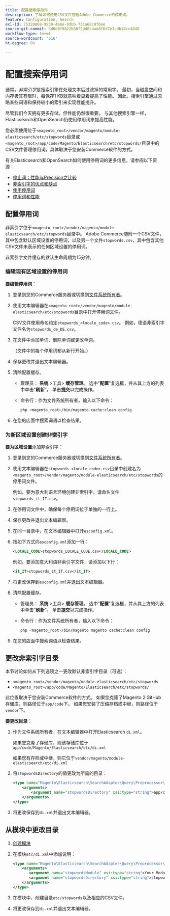```yaml
---
title: 配置搜索停用词
description: 了解如何使用CSV文件管理Adobe Commerce的停用词。
feature: Configuration, Search
exl-id: 75320868-9939-4a6e-8dbb-73ca68c9f0ee
source-git-commit: 8d0d8f9822b88f2dd8cbae8f6d7e3cdb14cc4848
workflow-type: tm+mt
source-wordcount: '616'
ht-degree: 0%

---
```


# 配置搜索停用词

通常，_非索引字_&#x200B;是搜索引擎在处理文本后过滤掉的常用字。 最初，当磁盘空间和内存极其有限时，每保存1 KB就意味着显着提高了性能。 因此，搜索引擎通过忽略某些词语和保持较小的索引来实现性能提升。

尽管我们今天拥有更多存储，但性能仍然很重要。 与其他搜索引擎一样，Elasticsearch和OpenSearch仍使用停用词来提高性能。

您必须使用位于`<magento_root>/vendor/magento/module-elasticsearch/etc/stopwords`目录或`<magento_root>/app/code/Magento/Elasticsearch/etc/stopwords/`目录中的CSV文件管理停用词，具体取决于您安装Commerce软件的方式。

有关Elasticsearch和OpenSearch如何使用停用词的更多信息，请参阅以下资源：

- [停止词：性能与Precision之比较](https://www.elastic.co/guide/en/elasticsearch/guide/current/stopwords.html)
- [非索引字的优点和缺点](https://www.elastic.co/guide/en/elasticsearch/guide/current/pros-cons-stopwords.html)
- [使用停用词](https://www.elastic.co/guide/en/elasticsearch/guide/current/using-stopwords.html)
- [停用词和性能](https://www.elastic.co/guide/en/elasticsearch/guide/current/stopwords-performance.html)

## 配置停用词

非索引字位于`<magento_root>/vendor/magento/module-elasticsearch/etc/stopwords`目录中。 Adobe Commerce随附一个CSV文件，其中包含默认区域设置的停用词，以及另一个文件`stopwords.csv`，其中包含其他CSV文件未表示的任何区域设置的停用词。

非索引字文件缓存的默认生命周期为15分钟。

### 编辑现有区域设置的停用词

**要编辑停用词**：

1. 登录到您的Commerce服务器或切换到[文件系统所有者](../../installation/prerequisites/file-system/overview.md)。
1. 使用文本编辑器在`<magento_root>/vendor/magento/module-elasticsearch/etc/stopwords`目录中打开停用词文件。

   CSV文件使用命名约定`stopwords_<locale_code>.csv`。 例如，德语非索引字文件名为`stopwords_de_DE.csv`。

1. 在文件中添加单词、删除单词或更改单词。

   （文件中的每个停用词都从新行开始。）

1. 保存更改并退出文本编辑器。
1. 清除配置缓存。

   - 管理员： **系统** >工具> **缓存管理**。 选中“**配置**”复选框，并从其上方的列表中单击“**刷新**”。 单击&#x200B;**提交**&#x200B;以完成操作。

   - 命令行：作为文件系统所有者，输入以下命令：

     ```bash
     php <magento_root>/bin/magento cache:clean config
     ```

1. 在您的店面中搜索词语以检查结果。

### 为新区域设置创建非索引字

**要为区域设置**&#x200B;添加非索引字：

1. 登录到您的Commerce服务器或切换到[文件系统所有者](../../installation/prerequisites/file-system/overview.md)。

1. 使用文本编辑器在`stopwords_<locale_code>.csv`目录中创建名为`<magento_root>/vendor/magento/module-elasticsearch/etc/stopwords`的停用词文件。

   例如，要为意大利语言环境创建非索引字，请命名文件`stopwords_it_IT.csv`。

1. 在停用词文件中，确保每个停用词位于单独的一行上。
1. 保存更改并退出文本编辑器。
1. 在同一目录中，在文本编辑器中打开`esconfig.xml`。
1. 按如下方式向`esconfig.xml`添加一行：

   ```xml
   <LOCALE_CODE>stopwords_LOCALE_CODE.csv</LOCALE_CODE>
   ```

   例如，要添加意大利语非索引字文件，请添加以下行：

   ```xml
   <it_IT>stopwords_it_IT.csv</it_IT>
   ```

1. 将更改保存到`esconfig.xml`并退出文本编辑器。
1. 清除配置缓存。

   - 管理员： **系统** >工具> **缓存管理**。 选中“**配置**”复选框，并从其上方的列表中单击“**刷新**”。 单击&#x200B;**提交**&#x200B;以完成操作。

   - 命令行：作为文件系统所有者，输入以下命令：

     ```bash
     php <magento_root>/bin/magento magento cache:clean config
     ```

1. 在您的店面中搜索词语以检查结果。

## 更改非索引字目录

本节讨论如何从下列选项之一更改默认非索引字目录（可选）：

- `<magento_root>/vendor/magento/module-elasticsearch/etc/stopwords`
- `<magento_root>/app/code/Magento/Elasticsearch/etc/stopwords/`

此位置取决于您安装Commerce软件的方式。 如果您克隆了Magento 2 GitHub存储库，则路径位于`app/code`下。 如果您安装了压缩存档或中继，则路径位于`vendor`下。

**要更改目录**：

1. 作为文件系统所有者，在文本编辑器中打开Elasticsearch `di.xml`。

   如果您克隆了存储库，则该存储库位于`app/code/Magento/Elasticsearch/etc/di.xml`

   如果您有存档或中继，则它位于`vendor/magento/module-elasticsearch/etc/di.xml`

1. 将`stopwordsDirectory`的值更改为所需的目录：

   ```xml
   <type name="Magento\Elasticsearch\SearchAdapter\Query\Preprocessor\Stopwords">
       <arguments>
           <argument name="stopwordsDirectory" xsi:type="string">app/code/Magento/Elasticsearch/etc/stopwords</argument>
       </arguments>
   </type>
   ```

1. 将更改保存到`di.xml`并退出文本编辑器。

## 从模块中更改目录

1. [创建模块](https://developer.adobe.com/commerce/php/development/build/component-file-structure/)
1. 在模块`etc/di.xml`中添加说明：

   ```xml
   <type name="Magento\Elasticsearch\SearchAdapter\Query\Preprocessor\Stopwords">
       <arguments>
          <argument name="stopwordsModule" xsi:type="string">Your_Module</argument>
          <argument name="stopwordsDirectory" xsi:type="string">stopwords</argument>
       </arguments>
   </type>
   ```

1. 在模块中，创建目录`etc/stopwords`以及相应的CSV文件。

1. 将更改保存到`di.xml`并退出文本编辑器。
